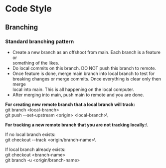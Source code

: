 # Code Style

## Branching

### Standard branching pattern

- Create a new branch as an offshoot from main. Each branch is a feature or\
something of the likes.
- Do local commits on this branch. DO NOT push this branch to remote.
- Once feature is done, merge main branch into local branch to test for \
breaking changes or merge commits. Once everything is clear only then merge \
local into main. This is all happening on the local computer.
- After merging into main, push main to remote and you are done.
  
**For creating new remote branch that a local branch will track:**\
git branch \<local-branch>\
git push --set-upstream \<origin> \<local-branch>\

**For tracking a new remote branch that you are not tracking locally:**\

If no local branch exists:\
git checkout --track \<origin/branch-name>\

If local branch already exists:\
git checkout \<branch-name>\
git branch -u \<origin/branch-name>
